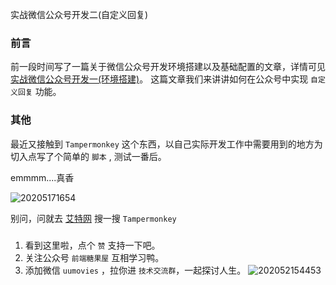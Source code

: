 实战微信公众号开发二(自定义回复)

### 前言

前一段时间写了一篇关于微信公众号开发环境搭建以及基础配置的文章，详情可见 [实战微信公众号开发一(环境搭建)](地址要换)。
这篇文章我们来讲讲如何在公众号中实现 `自定义回复` 功能。

### 其他

最近又接触到 `Tampermonkey` 这个东西，以自己实际开发工作中需要用到的地方为切入点写了个简单的 `脚本` , 测试一番后。

emmmm....真香

![20205171654](https://static.iiter.cn/article/20205171654.png)

别问，问就去 [艾特网](https://iiter.cn) 搜一搜 `Tampermonkey`

###

1. 看到这里啦，点个 `赞` 支持一下吧。
2. 关注公众号 `前端糖果屋` 互相学习鸭。
3. 添加微信 `uumovies` ，拉你进 `技术交流群`，一起探讨人生。
   ![202052154453](https://static.iiter.cn/mp_footer.png)
